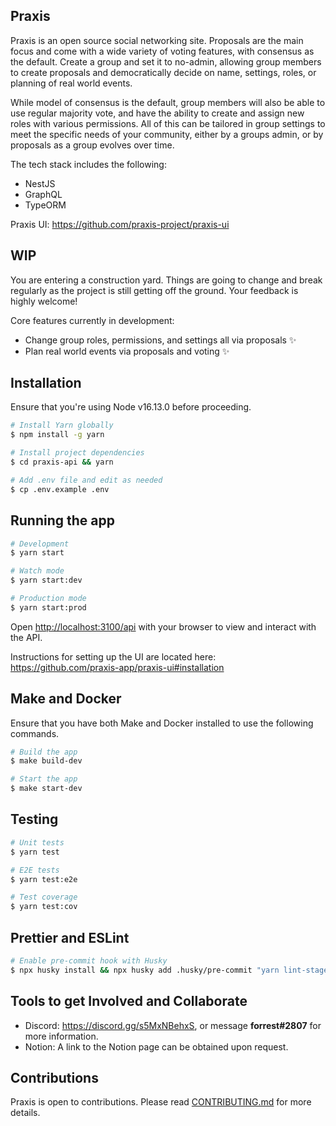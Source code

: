 ## Praxis

Praxis is an open source social networking site. Proposals are the main focus and come with a wide variety of voting features, with consensus as the default. Create a group and set it to no-admin, allowing group members to create proposals and democratically decide on name, settings, roles, or planning of real world events.

While model of consensus is the default, group members will also be able to use regular majority vote, and have the ability to create and assign new roles with various permissions. All of this can be tailored in group settings to meet the specific needs of your community, either by a groups admin, or by proposals as a group evolves over time.

The tech stack includes the following:

- NestJS
- GraphQL
- TypeORM

Praxis UI: https://github.com/praxis-project/praxis-ui

## WIP

You are entering a construction yard. Things are going to change and break regularly as the project is still getting off the ground. Your feedback is highly welcome!

Core features currently in development:

- Change group roles, permissions, and settings all via proposals ✨
- Plan real world events via proposals and voting ✨

## Installation

Ensure that you're using Node v16.13.0 before proceeding.

```bash
# Install Yarn globally
$ npm install -g yarn

# Install project dependencies
$ cd praxis-api && yarn

# Add .env file and edit as needed
$ cp .env.example .env
```

## Running the app

```bash
# Development
$ yarn start

# Watch mode
$ yarn start:dev

# Production mode
$ yarn start:prod
```

Open [http://localhost:3100/api](http://localhost:3100/api) with your browser to view and interact with the API.

Instructions for setting up the UI are located here: https://github.com/praxis-app/praxis-ui#installation

## Make and Docker

Ensure that you have both Make and Docker installed to use the following commands.

```bash
# Build the app
$ make build-dev

# Start the app
$ make start-dev
```

## Testing

```bash
# Unit tests
$ yarn test

# E2E tests
$ yarn test:e2e

# Test coverage
$ yarn test:cov
```

## Prettier and ESLint

```bash
# Enable pre-commit hook with Husky
$ npx husky install && npx husky add .husky/pre-commit "yarn lint-staged"
```

## Tools to get Involved and Collaborate

- Discord: https://discord.gg/s5MxNBehxS, or message **forrest#2807** for more information.
- Notion: A link to the Notion page can be obtained upon request.

## Contributions

Praxis is open to contributions. Please read [CONTRIBUTING.md](https://github.com/praxis-project/praxis-api/blob/main/CONTRIBUTING.md) for more details.
